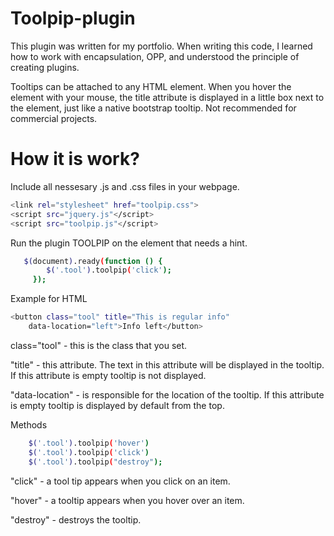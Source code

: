 
# Toolpip-plugin
This plugin was written for my portfolio.
When writing this code, I learned how to work with encapsulation, OPP, and understood the principle of creating plugins.

Tooltips can be attached to any HTML element. When you hover the element with your mouse, the title attribute is displayed in a little box next to the element, just like a native bootstrap tooltip.
 Not recommended for commercial projects.

# How it is work?
Include all nessesary .js and .css files in your webpage.

```sh
<link rel="stylesheet" href="toolpip.css">
<script src="jquery.js"</script>
<script src="toolpip.js"</script>
```
Run the plugin TOOLPIP on the element that needs a hint.

```sh 
   $(document).ready(function () {
        $('.tool').toolpip('click');
     });
```
Example for HTML

```sh
<button class="tool" title="This is regular info"
    data-location="left">Info left</button>
```

class="tool" - this is the class that you set.

"title" - this attribute. The text in this attribute will be displayed in the tooltip. If this attribute is empty tooltip is not displayed.

"data-location" - is responsible for the location of the tooltip. If this attribute is empty tooltip is displayed by default from the top.

Methods
```sh
    $('.tool').toolpip('hover')
    $('.tool').toolpip('click')
    $('.tool').toolpip("destroy");
```

"click" - a tool tip appears when you click on an item.

"hover" - a tooltip appears when you hover over an item.

"destroy" - destroys the tooltip.

